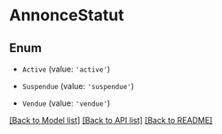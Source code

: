 # AnnonceStatut


## Enum

* `Active` (value: `'active'`)

* `Suspendue` (value: `'suspendue'`)

* `Vendue` (value: `'vendue'`)

[[Back to Model list]](../README.md#documentation-for-models) [[Back to API list]](../README.md#documentation-for-api-endpoints) [[Back to README]](../README.md)
